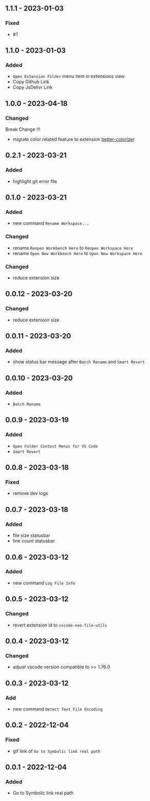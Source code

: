 <!-- https://keepachangelog.com/en/1.0.0/ -->

## 1.1.1 - 2023-01-03

### Fixed

- #1

## 1.1.0 - 2023-01-03

### Added

- `Open Extension Folder` menu item in extensions view
- Copy Github Link
- Copy JsDelivr Link

## 1.0.0 - 2023-04-18

### Changed

Break Change !!!

- migrate color related feature to extension [better-colorizer](https://github.com/tjx666/better-colorizer)

## 0.2.1 - 2023-03-21

### Added

- highlight git error file

## 0.1.0 - 2023-03-21

### Added

- new command `Rename Workspace...`

### Changed

- rename `Reopen Workbench Here` to `Reopen Workspace Here`
- rename `Open New Workbench Here` to `Open New Workspace Here`

### Changed

- reduce extension size

## 0.0.12 - 2023-03-20

### Changed

- reduce extension size

## 0.0.11 - 2023-03-20

### Added

- show status bar message after `Batch Rename` and `Smart Revert`

## 0.0.10 - 2023-03-20

### Added

- `Batch Rename`

## 0.0.9 - 2023-03-19

### Added

- `Open Folder Context Menus for VS Code`
- `Smart Revert`

## 0.0.8 - 2023-03-18

### Fixed

- remove dev logs

## 0.0.7 - 2023-03-18

### Added

- file size statusbar
- line count statusbar

## 0.0.6 - 2023-03-12

### Added

- new command `Log File Info`

## 0.0.5 - 2023-03-12

### Changed

- revert extension id to `vscode-neo-file-utils`

## 0.0.4 - 2023-03-12

### Changed

- adjust vscode version compatible to >= 1.76.0

## 0.0.3 - 2023-03-12

### Add

- new command `Detect Text File Encoding`

## 0.0.2 - 2022-12-04

### Fixed

- gif link of `Go to Symbolic link real path`

## 0.0.1 - 2022-12-04

### Added

- Go to Symbolic link real path
